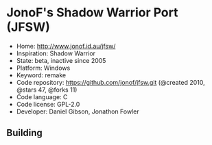 # JonoF's Shadow Warrior Port (JFSW)

- Home: http://www.jonof.id.au/jfsw/
- Inspiration: Shadow Warrior
- State: beta, inactive since 2005
- Platform: Windows
- Keyword: remake
- Code repository: https://github.com/jonof/jfsw.git (@created 2010, @stars 47, @forks 11)
- Code language: C
- Code license: GPL-2.0
- Developer: Daniel Gibson, Jonathon Fowler

## Building
